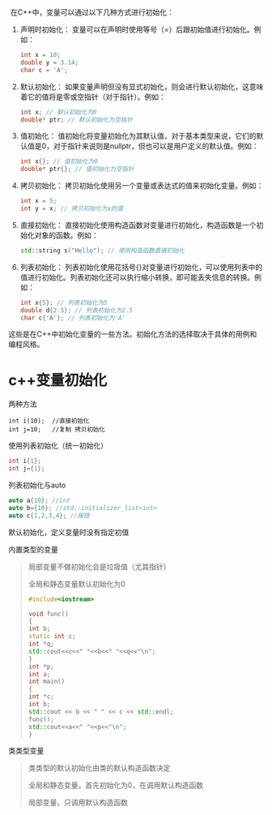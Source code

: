 ​		

​		在C++中，变量可以通过以下几种方式进行初始化：

1. 声明时初始化： 变量可以在声明时使用等号（=）后跟初始值进行初始化。例如：

	```cpp
	int x = 10;
	double y = 3.14;
	char c = 'A';
	```

2. 默认初始化： 如果变量声明但没有显式初始化，则会进行默认初始化，这意味着它的值将是零或空指针（对于指针）。例如：

	```cpp
	int x; // 默认初始化为0
	double* ptr; // 默认初始化为空指针
	```

3. 值初始化： 值初始化将变量初始化为其默认值，对于基本类型来说，它们的默认值是0，对于指针来说则是nullptr，但也可以是用户定义的默认值。例如：

	```cpp
	int x{}; // 值初始化为0
	double* ptr{}; // 值初始化为空指针
	```

4. 拷贝初始化： 拷贝初始化使用另一个变量或表达式的值来初始化变量。例如：

	```cpp
	int x = 5;
	int y = x; // 拷贝初始化为x的值
	```

5. 直接初始化： 直接初始化使用构造函数对变量进行初始化，构造函数是一个初始化对象的函数。例如：

	```cpp
	std::string s("Hello"); // 使用构造函数直接初始化
	```

6. 列表初始化： 列表初始化使用花括号{}对变量进行初始化，可以使用列表中的值进行初始化。列表初始化还可以执行缩小转换，即可能丢失信息的转换。例如：

	```cpp
	int x{5}; // 列表初始化为5
	double d{2.5}; // 列表初始化为2.5
	char c{'A'}; // 列表初始化为'A'
	```

这些是在C++中初始化变量的一些方法。初始化方法的选择取决于具体的用例和编程风格。

# c++变量初始化



两种方法

```cp
int i(10);  //直接初始化
int j=10;	//复制 拷贝初始化
```



使用列表初始化（统一初始化）

```cPP
int i{1};
int j={1};
```



列表初始化与auto 

```cpp
auto a{10}; //int
auto b={10}; //std::initializer_list<int>
auto c{1,2,3,4}; //报错 
```



默认初始化，定义变量时没有指定初值

内置类型的变量

>局部变量不做初始化会是垃圾值（尤其指针）
>
>全局和静态变量默认初始化为0
>
>```cpp
>#include<iostream>
>
>void func()
>{
>int b;
>static int c;
>int *q;
>std::cout<<c<<" "<<b<<" "<<q<<"\n";
>}
>int *p;
>int a;
>int main()
>{
>int *c;
>int b;
>std::cout << b << " " << c << std::endl;
>func();
>std::cout<<a<<" "<<p<<"\n";
>}
>
>```
>
>

类类型变量

>类类型的默认初始化由类的默认构造函数决定
>
>全局和静态变量，首先初始化为0，在调用默认构造函数
>
>局部变量，只调用默认构造函数
>
>